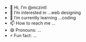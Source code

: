 - 👋 Hi, I’m @mczintl
- 👀 I’m interested in ...web designing
- 🌱 I’m currently learning ...coding
- 📫 How to reach me ...
- 😄 Pronouns: ...
- ⚡ Fun fact: ...

<!---
mczintl/mczintl is a ✨ special ✨ repository because its `README.md` (this file) appears on your GitHub profile.
You can click the Preview link to take a look at your changes.
--->
